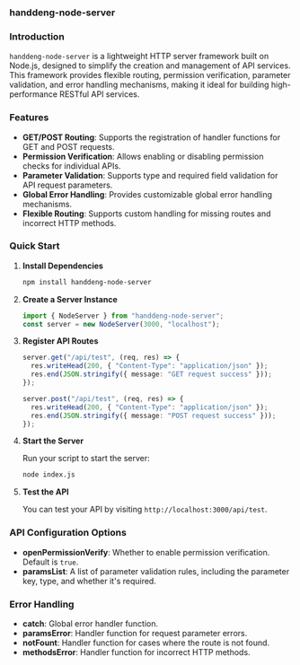 ### handdeng-node-server

### Introduction

`handdeng-node-server` is a lightweight HTTP server framework built on Node.js, designed to simplify the creation and management of API services. This framework provides flexible routing, permission verification, parameter validation, and error handling mechanisms, making it ideal for building high-performance RESTful API services.

### Features

- **GET/POST Routing**: Supports the registration of handler functions for GET and POST requests.
- **Permission Verification**: Allows enabling or disabling permission checks for individual APIs.
- **Parameter Validation**: Supports type and required field validation for API request parameters.
- **Global Error Handling**: Provides customizable global error handling mechanisms.
- **Flexible Routing**: Supports custom handling for missing routes and incorrect HTTP methods.

### Quick Start

1. **Install Dependencies**

   ```bash
   npm install handdeng-node-server
   ```

2. **Create a Server Instance**

   ```typescript
   import { NodeServer } from "handdeng-node-server";
   const server = new NodeServer(3000, "localhost");
   ```

3. **Register API Routes**

   ```typescript
   server.get("/api/test", (req, res) => {
     res.writeHead(200, { "Content-Type": "application/json" });
     res.end(JSON.stringify({ message: "GET request success" }));
   });

   server.post("/api/test", (req, res) => {
     res.writeHead(200, { "Content-Type": "application/json" });
     res.end(JSON.stringify({ message: "POST request success" }));
   });
   ```

4. **Start the Server**

   Run your script to start the server:

   ```bash
   node index.js
   ```

5. **Test the API**

   You can test your API by visiting `http://localhost:3000/api/test`.

### API Configuration Options

- **openPermissionVerify**: Whether to enable permission verification. Default is `true`.
- **paramsList**: A list of parameter validation rules, including the parameter key, type, and whether it's required.

### Error Handling

- **catch**: Global error handler function.
- **paramsError**: Handler function for request parameter errors.
- **notFount**: Handler function for cases where the route is not found.
- **methodsError**: Handler function for incorrect HTTP methods.
